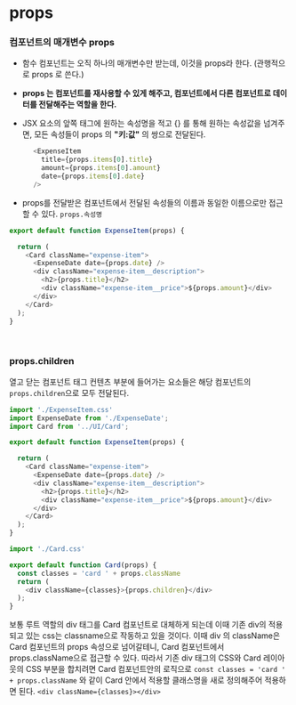 # props

### 컴포넌트의 매개변수 props

- 함수 컴포넌트는 오직 하나의 매개변수만 받는데, 이것을 props라 한다. (관행적으로 props 로 쓴다.)

- **props 는 컴포넌트를 재사용할 수 있게 해주고, 컴포넌트에서 다른 컴포넌트로 데이터를 전달해주는 역할을 한다.**

- JSX 요소의 앞쪽 태그에 원하는 속성명을 적고 {} 를 통해 원하는 속성값을 넘겨주면, 모든 속성들이 props 의 **"키:값"** 의 쌍으로 전달된다.

```javascript
      <ExpenseItem
        title={props.items[0].title}
        amount={props.items[0].amount}
        date={props.items[0].date}
      />
```

- props를 전달받은 컴포넌트에서 전달된 속성들의 이름과 동일한 이름으로만 접근할 수 있다. `props.속성명`

```javascript
export default function ExpenseItem(props) {

  return (
    <Card className="expense-item">
      <ExpenseDate date={props.date} />
      <div className="expense-item__description">
        <h2>{props.title}</h2>
        <div className="expense-item__price">${props.amount}</div>
      </div>
    </Card>
  );
}
```

<br>

### props.children

열고 닫는 컴포넌트 태그 컨텐츠 부분에 들어가는 요소들은 해당 컴포넌트의 `props.children`으로 모두 전달된다.

```javascript
import './ExpenseItem.css'
import ExpenseDate from './ExpenseDate';
import Card from '../UI/Card';

export default function ExpenseItem(props) {

  return (
    <Card className="expense-item">
      <ExpenseDate date={props.date} />
      <div className="expense-item__description">
        <h2>{props.title}</h2>
        <div className="expense-item__price">${props.amount}</div>
      </div>
    </Card>
  );
}

```

```javascript
import './Card.css'

export default function Card(props) {
  const classes = 'card ' + props.className
  return (
    <div className={classes}>{props.children}</div>
  );
}

```

보통 루트 역할의 div 태그를 Card 컴포넌트로 대체하게 되는데 이때 기존 div의 적용되고 있는 css는 classname으로 작동하고 있을 것이다. 이때 div 의 className은 Card 컴포넌트의 props 속성으로 넘어갈테니, Card 컴포넌트에서 props.className으로 접근할 수 있다. 따라서 기존 div 태그의 CSS와 Card 레이아웃의 CSS 부분을 합치려면 Card 컴포넌트안의 로직으로 `const classes = 'card ' + props.className` 와 같이 Card 안에서 적용할 클래스명을 새로 정의해주어 적용하면 된다. `<div className={classes}></div>`